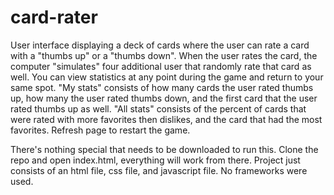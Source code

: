 # card-rater
User interface displaying a deck of cards where the user can rate a card with a "thumbs up" or a "thumbs down". When the user rates the card, the computer "simulates" four additional user that randomly rate that card as well. You can view statistics at any point during the game and return to your same spot. "My stats" consists of how many cards the user rated thumbs up, how many the user rated thumbs down, and the first card that the user rated thumbs up as well. "All stats" consists of the percent of cards that were rated with more favorites then dislikes, and the card that had the most favorites. Refresh page to restart the game.

There's nothing special that needs to be downloaded to run this. Clone the repo and open index.html, everything will work from there. Project just consists of an html file, css file, and javascript file. No frameworks were used. 
